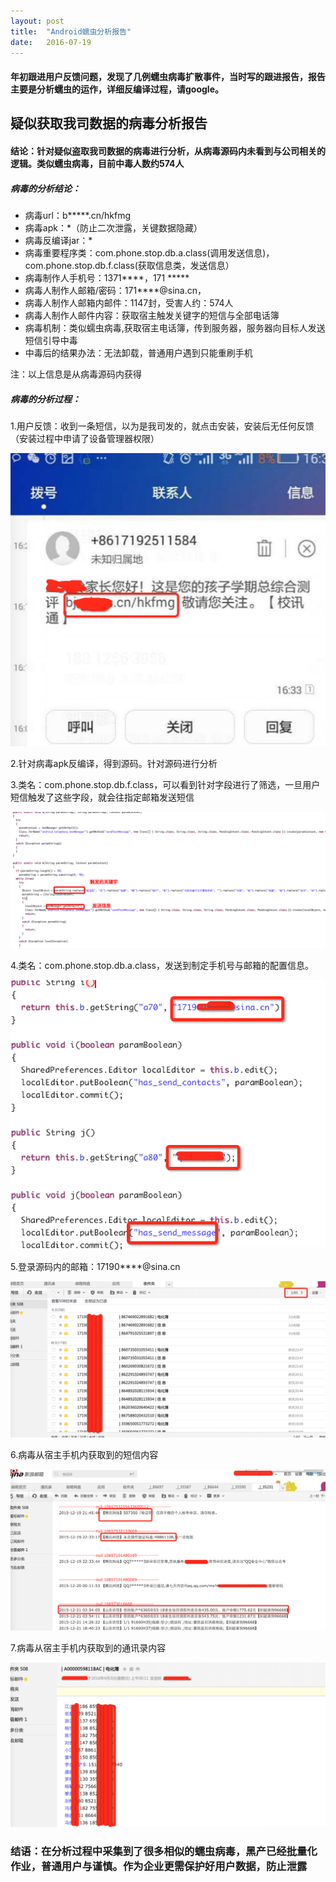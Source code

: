 ```yaml
---
layout: post
title:  "Android蠕虫分析报告" 
date:   2016-07-19
---
```

#### 年初跟进用户反馈问题，发现了几例蠕虫病毒扩散事件，当时写的跟进报告，报告主要是分析蠕虫的运作，详细反编译过程，请google。


## 疑似获取我司数据的病毒分析报告

#### 结论：针对疑似盗取我司数据的病毒进行分析，从病毒源码内未看到与公司相关的逻辑。类似蠕虫病毒，目前中毒人数约574人

##### 病毒的分析结论：

* 病毒url：b*****.cn/hkfmg
* 病毒apk：*（防止二次泄露，关键数据隐藏）
* 病毒反编译jar：*
* 病毒重要程序类：com.phone.stop.db.a.class(调用发送信息)，com.phone.stop.db.f.class(获取信息类，发送信息）
* 病毒制作人手机号：1371****，171 *****
* 病毒人制作人邮箱/密码：171****@sina.cn，
* 病毒人制作人邮箱内邮件：1147封，受害人约：574人
* 病毒人制作人邮件内容：获取宿主触发关键字的短信与全部电话簿
* 病毒机制：类似蠕虫病毒,获取宿主电话簿，传到服务器，服务器向目标人发送短信引导中毒
* 中毒后的结果办法：无法卸载，普通用户遇到只能重刷手机

注：以上信息是从病毒源码内获得

##### 病毒的分析过程：

1.用户反馈：收到一条短信，以为是我司发的，就点击安装，安装后无任何反馈（安装过程中申请了设备管理器权限）

![png](/assets/img/Androidworm/01.png)

2.针对病毒apk反编译，得到源码。针对源码进行分析

3.类名：com.phone.stop.db.f.class，可以看到针对字段进行了筛选，一旦用户短信触发了这些字段，就会往指定邮箱发送短信

![png](/assets/img/Androidworm/02.png)

4.类名：com.phone.stop.db.a.class，发送到制定手机号与邮箱的配置信息。

![png](/assets/img/Androidworm/03.png)

5.登录源码内的邮箱：17190****@sina.cn

![png](/assets/img/Androidworm/04.png)

6.病毒从宿主手机内获取到的短信内容

![png](/assets/img/Androidworm/05.png)

7.病毒从宿主手机内获取到的通讯录内容

![png](/assets/img/Androidworm/06.png)

### 结语：在分析过程中采集到了很多相似的蠕虫病毒，黑产已经批量化作业，普通用户与谨慎。作为企业更需保护好用户数据，防止泄露